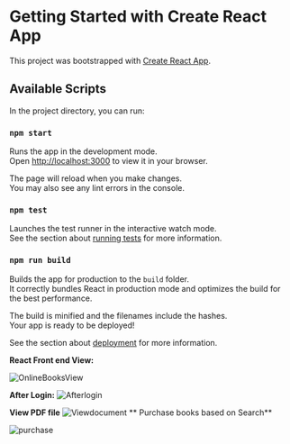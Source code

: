 # Getting Started with Create React App

This project was bootstrapped with [Create React App](https://github.com/facebook/create-react-app).

## Available Scripts

In the project directory, you can run:

### `npm start`

Runs the app in the development mode.\
Open [http://localhost:3000](http://localhost:3000) to view it in your browser.

The page will reload when you make changes.\
You may also see any lint errors in the console.

### `npm test`

Launches the test runner in the interactive watch mode.\
See the section about [running tests](https://facebook.github.io/create-react-app/docs/running-tests) for more information.

### `npm run build`

Builds the app for production to the `build` folder.\
It correctly bundles React in production mode and optimizes the build for the best performance.

The build is minified and the filenames include the hashes.\
Your app is ready to be deployed!

See the section about [deployment](https://facebook.github.io/create-react-app/docs/deployment) for more information.

**React Front end View:**

![OnlineBooksView](https://user-images.githubusercontent.com/30069552/171356303-e27d9405-3e52-4c03-8146-5c8565b4409e.PNG)

**After Login:**
![Afterlogin](https://user-images.githubusercontent.com/30069552/171356505-8276c653-a920-4440-a07d-1b03f8754db9.PNG)

**View PDF file**
![Viewdocument](https://user-images.githubusercontent.com/30069552/171356739-508d887f-7b9e-4717-b4fa-f0bf5c1375c8.PNG)
**
Purchase books based on Search**

![purchase](https://user-images.githubusercontent.com/30069552/171357079-4283deaf-2acf-46a1-bc08-7da3b1b4ee50.PNG)

